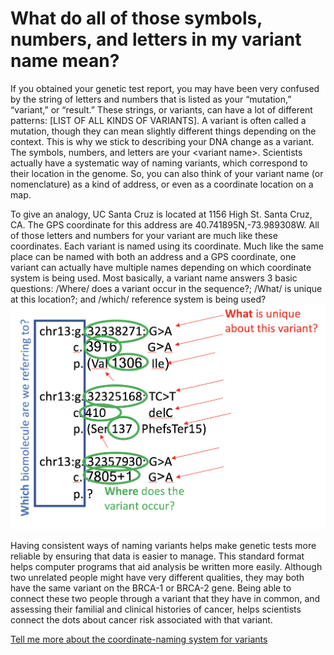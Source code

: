 # What do all of those symbols, numbers, and letters in my variant name mean?

If you obtained your genetic test report, you may have been very confused by the string of letters and numbers that is listed as your “mutation,” “variant,” or “result.” These strings, or variants, can have a lot of different patterns: \[LIST OF ALL KINDS OF VARIANTS\]. A variant is often called a mutation, though they can mean slightly different things depending on the context. This is why we stick to describing your DNA change as a variant. The symbols, numbers, and letters are your &lt;variant name&gt;. Scientists actually have a systematic way of naming variants, which correspond to their location in the genome. So, you can also think of your variant name \(or nomenclature\) as a kind of address, or even as a coordinate location on a map.

To give an analogy, UC Santa Cruz is located at 1156 High St. Santa Cruz, CA. The GPS coordinate for this address are 40.741895N,-73.989308W. All of those letters and numbers for your variant are much like these coordinates. Each variant is named using its coordinate. Much like the same place can be named with both an address and a GPS coordinate, one variant can actually have multiple names depending on which coordinate system is being used. Most basically, a variant name answers 3 basic questions: /Where/ does a variant occur in the sequence?; /What/ is unique at this location?; and /which/ reference system is being used?![](../.gitbook/assets/whichreferoverview.png)

Having consistent ways of naming variants helps make genetic tests more reliable by ensuring that data is easier to manage. This standard format helps computer programs that aid analysis be written more easily. Although two unrelated people might have very different qualities, they may both have the same variant on the BRCA-1 or BRCA-2 gene. Being able to connect these two people through a variant that they have in common, and assessing their familial and clinical histories of cancer, helps scientists connect the dots about cancer risk associated with that variant.

[Tell me more about the coordinate-naming system for variants](tell-me-more-about-the-coordinate-naming-systems-for-variants.md)

